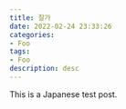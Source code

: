 ```yaml
---
title: 잘가
date: 2022-02-24 23:33:26
categories:
- Foo
tags:
- Foo
description: desc
---
```


This is a Japanese test post.
